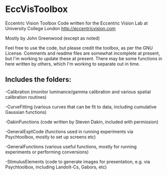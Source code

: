 # EccVisToolbox
Eccentric Vision Toolbox
Code written for the Eccentric Vision Lab at University College London
http://eccentricvision.com

Mostly by John Greenwood (except as noted)

Feel free to use the code, but please credit the toolbox, as per the GNU License. Comments and readme files are somewhat incomplete at present, but I'm working to update these at present. There may be some functions in here written by others, which I'm working to separate out in time. 

Includes the folders:
------------------------------------------

-Calibration (monitor luminance/gamma calibration and various spatial calibration routines)

-CurveFitting (various curves that can be fit to data, including cumulative Gaussian functions)

-DakinFunctions (code written by Steven Dakin, included with permission)

-GeneralExptCode (functions used in running experiments via Psychtoolbox, mostly to set up screens etc)

-GeneralFunctions (various useful functions, mostly for running experiments or performing conversions)

-StimulusElements (code to generate images for presentation, e.g. via Psychtoolbox, including Landolt-Cs, Gabors, etc)



